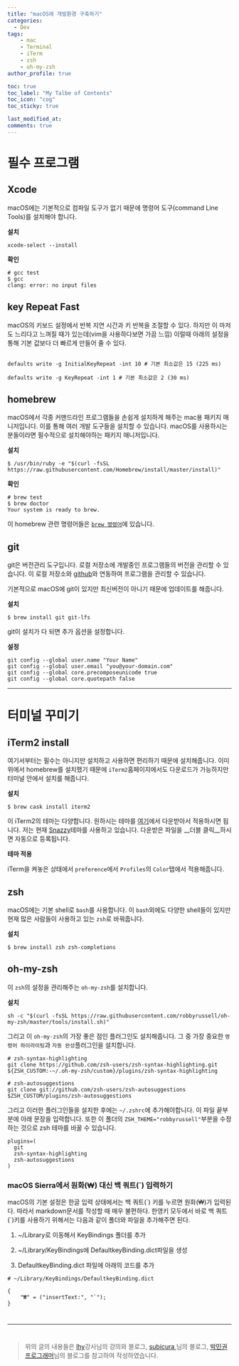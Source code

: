 ```yaml
---
title: "macOS에 개발환경 구축하기"
categories: 
  - Dev
tags:
    - mac
    - Terminal
    - iTerm
    - zsh
    - oh-my-zsh
author_profile: true

toc: true
toc_label: "My Talbe of Contents"
toc_icon: "cog"
toc_sticky: true

last_modified_at:
comments: true
---
```


# 필수 프로그램

## Xcode

macOS에는 기본적으로 컴파일 도구가 없기 때문에 명령어 도구(command Line Tools)를 설치해야 합니다. 

__설치__

```
xcode-select --install
```

__확인__

```
# gcc test
$ gcc
clang: error: no input files
```

## key Repeat Fast

macOS의 키보드 설정에서 반복 지연 시간과 키 반복을 조절할 수 있다. 하지만 이 마저도 느리다고 느껴질 때가 있는데(vim을 사용하다보면 가끔 느낌) 이럴때 아래의 설정을 통해 기본 값보다 더 빠르게 만들어 줄 수 있다.

```

defaults write -g InitialKeyRepeat -int 10 # 기본 최소값은 15 (225 ms)

defaults write -g KeyRepeat -int 1 # 기본 최소값은 2 (30 ms)

```


## homebrew
macOS에서 각종 커맨드라인 프로그램들을 손쉽게 설치하게 해주는 mac용 패키지 매니저입니다. 이를 통해 여러 개발 도구들을 설치할 수 있습니다. macOS를 사용하시는 분들이라면 필수적으로 설치해야하는 패키지 매니저입니다.

__설치__

```
$ /usr/bin/ruby -e "$(curl -fsSL https://raw.githubusercontent.com/Homebrew/install/master/install)"
```

__확인__

```
# brew test
$ brew doctor
Your system is ready to brew.
```

이 homebrew 관련 명령어들은 [`brew 명령어`](https://docs.brew.sh/Manpage.html)에 있습니다. 

## git

git은 버전관리 도구입니다. 로컬 저장소에 개발중인 프로그램들의 버전을 관리할 수 있습니다. 이 로컬 저장소와 [github](https://www.github.com)와 연동하여 프로그램을 관리할 수 있습니다.

기본적으로 macOS에 git이 있지만 최신버전이 아니기 때문에 업데이트를 해줍니다.

__설치__

```
$ brew install git git-lfs
```

git이 설치가 다 되면 추가 옵션을 설정합니다.

__설정__

```
git config --global user.name "Your Name"
git config --global user.email "you@your-domain.com"
git config --global core.precomposeunicode true
git config --global core.quotepath false
```

---

# 터미널 꾸미기

## iTerm2 install

여기서부터는 필수는 아니지만 설치하고 사용하면 편리하기 때문에 설치해줍니다. 이미 위에서 homebrew를 설치했기 때문에 `iTerm2`홈페이지에서도 다운로드가 가능하지만 터미널 안에서 설치를 해줍니다.

__설치__

```
$ brew cask install iterm2
```

이 iTerm2의 테마는 다양합니다. 원하시는 테마를 [여기](https://iterm2colorschemes.com/)에서 다운받아서 적용하시면 됩니다. 저는 현재 [Snazzy](https://raw.githubusercontent.com/sindresorhus/iterm2-snazzy/master/Snazzy.itermcolors)테마를 사용하고 있습니다. 다운받은 파일을 __더블 클릭__하시면 자동으로 등록됩니다. 

__테마 적용__

iTerm을 켜놓은 상태에서 `preference`에서 `Profiles`의 `Color`탭에서 적용해줍니다.


## zsh

macOS에는 기본 shell로 `bash`를 사용합니다. 이 `bash`외에도 다양한 shell들이 있지만 현재 많은 사람들이 사용하고 있는 `zsh`로 바꿔줍니다.

__설치__

```
$ brew install zsh zsh-completions
```

## oh-my-zsh

이 `zsh`의 설정을 관리해주는 `oh-my-zsh`를 설치합니다.

__설치__

```
sh -c "$(curl -fsSL https://raw.githubusercontent.com/robbyrussell/oh-my-zsh/master/tools/install.sh)"
```

그리고 이 `oh-my-zsh`의 가장 좋은 점인 플러그인도 설치해줍니다. 그 중 가장 중요한 `명령어 하이라이팅`과 `자동 완성`플러그인을 설치합니다.


```
# zsh-syntax-highlighting
git clone https://github.com/zsh-users/zsh-syntax-highlighting.git ${ZSH_CUSTOM:-~/.oh-my-zsh/custom}/plugins/zsh-syntax-highlighting

# zsh-autosuggestions
git clone git://github.com/zsh-users/zsh-autosuggestions $ZSH_CUSTOM/plugins/zsh-autosuggestions
```

그리고 이러한 플러그인들을 설치한 후에는 `~/.zshrc`에 추가해야합니다. 이 파일 끝부분에 아래 문장을 입력합니다. 또한 이 폴더의 `ZSH_THEME="robbyrussell"`부분을 수정하는 것으로 zsh 테마를 바꿀 수 있습니다.

```
plugins=(
  git
  zsh-syntax-highlighting
  zsh-autosuggestions
)
```  

### macOS Sierra에서 원화(₩) 대신 백 쿼트(`) 입력하기

macOS의 기본 설정은 한글 입력 상태에서는 백 쿼트(\`) 키를 누르면 원화(₩)가 입력된다. 따라서 markdown문서를 작성할 때 매우 불편하다. 한영키 모두에서 바로 백 쿼트(\`)키를 사용하기 위해서는 다음과 같이 폴더와 파일을 추가해주면 된다.

1. ~/Library로 이동해서 KeyBindings 폴더를 추가

2. ~/Library/KeyBindings에 DefaultkeyBinding.dict파일을 생성

3. DefaultkeyBinding.dict 파일에 아래의 코드를 추가


```
# ~/Library/KeyBindings/DefaultkeyBinding.dict

{
	"₩" = ("insertText:", "`");
}

```








#
---
#
> 위의 글의 내용들은 [lhy](https://lhy.kr/)강사님의 강의와 블로그, [subicura
](https://subicura.com/)님의 블로그, [박민권 프로그래머](https://ani2life.com/wp/)님의 블로그를 참고하여 작성하였습니다. 
